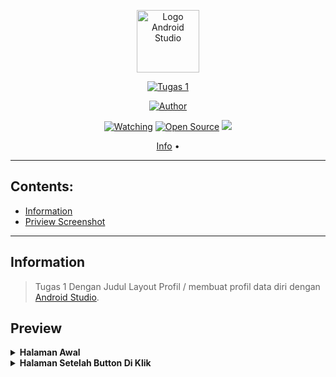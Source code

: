 <p align="center">
<img src="https://github.com/onlykape/Teori_Tugas-Layout-Profil/Logo.png" alt="Logo Android Studio" width="100"/>
</p>

<p align="center">
<a href="#"><img title="Tugas 1" src="https://img.shields.io/badge/Ciluk Bot-green?colorA=%23ff0000&colorB=%23017e40&style=for-the-badge"></a>
</p>

<p align="center">
<a href="https://github.com/onlykape"><img title="Author" src="https://img.shields.io/badge/Recode-onlykape-red.svg?style=for-the-badge&logo=github"></a>
</p>

<p align="center">
<a href="https://github.com/onlykape/Teori_Tugas-Layout-Profil/watchers"><img title="Watching" src="https://img.shields.io/github/watchers/onlykape/Bot?label=Watchers&color=blue&style=flat-square"></a>
<a href="https://github.com/onlykape/Teori_Tugas-Layout-Profil"><img title="Open Source" src="https://badges.frapsoft.com/os/v2/open-source.svg?v=103"></a>
<a href="https://hits.seeyoufarm.com"><img src="https://hits.seeyoufarm.com/api/count/incr/badge.svg?url=https%3A%2F%2Fgithub.com%2Fonlykape%2FBot&count_bg=%2379C83D&title_bg=%23555555&icon=probot.svg&icon_color=%2300FF6D&title=hits&edge_flat=false"/></a>
</p>

<p align="center">
  <a href="https://github.com/onlykape/Teori_Tugas-Layout-Profil#information">Info</a> •
</p>
</div>

---

## Contents:
- [Information](#Information)
- [Priview Screenshot](#Preview)

---
## Information
> Tugas 1 Dengan Judul Layout Profil / membuat profil data diri dengan [Android Studio](https://developer.android.com/studio).

## Preview
<details>
<summary> <b>Halaman Awal</b></summary><br/>
<img src="https://github.com/onlykape/Teori_Tugas-Layout-Profil/Activity1.png" />
</details>

<details>
<summary> <b>Halaman Setelah Button Di Klik</b></summary><br/>
<img src="https://github.com/onlykape/Teori_Tugas-Layout-Profil/Activity2.png" />
</details>
